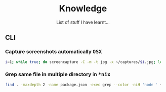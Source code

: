 <h1 align=center>Knowledge</h1>
<p  align=center>List of stuff I have learnt...</p>

## CLI

### Capture screenshots automatically <kbd>OSX</kbd>

```sh
i=1; while true; do screencapture -C -m -t jpg -x ~/captures/$i.jpg; let i++; sleep 1; done
```

### Grep same file in multiple directory in <kbd>\*nix</kbd>

```sh
find . -maxdepth 2 -name package.json -exec grep --color -niH 'node ' {} \;
```
